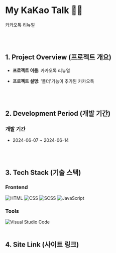 # My KaKao Talk 💬📂
카카오톡 리뉴얼 


<br><br>  


## 1. Project Overview (프로젝트 개요)  


- **프로젝트 이름**: 카카오톡 리뉴얼


- **프로젝트 설명**: '폴더'기능이 추가된 카카오톡   

<br><br>  


## 2. Development Period (개발 기간)

### 개발 기간
-  2024-06-07 ~ 2024-06-14


<br><br>  


## 3. Tech Stack (기술 스택)

### Frontend
![HTML](https://img.shields.io/badge/HTML-E34F26?style=for-the-badge&logo=html5&logoColor=white)
![CSS](https://img.shields.io/badge/CSS-1572B6?style=for-the-badge&logo=css3&logoColor=white)
![SCSS](https://img.shields.io/badge/SCSS-CC6699?style=for-the-badge&logo=sass&logoColor=white)
![JavaScript](https://img.shields.io/badge/JavaScript-F7DF1E?style=for-the-badge&logo=javascript&logoColor=black)


### Tools
![Visual Studio Code](https://img.shields.io/badge/VS%20Code-007ACC?style=for-the-badge&logo=visual-studio-code&logoColor=white)
<br><br>

## 4. Site Link (사이트 링크)


<br><br>
